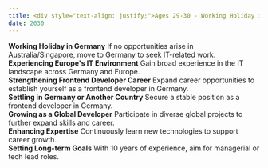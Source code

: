 ```yaml
---
title: <div style="text-align: justify;">Ages 29-30 - Working Holiday in Germany or Expanding Global Career  
date: 2030
---
```


**Working Holiday in Germany** If no opportunities arise in Australia/Singapore, move to Germany to seek IT-related work.  
**Experiencing Europe's IT Environment** Gain broad experience in the IT landscape across Germany and Europe.  
**Strengthening Frontend Developer Career** Expand career opportunities to establish yourself as a frontend developer in Germany.  
**Settling in Germany or Another Country** Secure a stable position as a frontend developer in Germany.  
**Growing as a Global Developer** Participate in diverse global projects to further expand skills and career.  
**Enhancing Expertise** Continuously learn new technologies to support career growth.  
**Setting Long-term Goals** With 10 years of experience, aim for managerial or tech lead roles.
